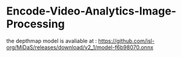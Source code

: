 # Encode-Video-Analytics-Image-Processing

the depthmap model is avaliable at : 
https://github.com/isl-org/MiDaS/releases/download/v2_1/model-f6b98070.onnx

